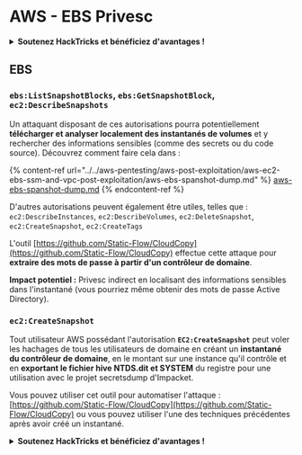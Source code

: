 # AWS - EBS Privesc

<details>

<summary><strong>Soutenez HackTricks et bénéficiez d'avantages !</strong></summary>

* Si vous souhaitez voir votre **entreprise annoncée dans HackTricks** ou si vous souhaitez accéder à la **dernière version de PEASS ou télécharger HackTricks en PDF**, consultez les [**PLANS D'ABONNEMENT**](https://github.com/sponsors/carlospolop) !
* Obtenez le [**swag officiel PEASS & HackTricks**](https://peass.creator-spring.com)
* Découvrez [**The PEASS Family**](https://opensea.io/collection/the-peass-family), notre collection d'[**NFTs**](https://opensea.io/collection/the-peass-family) exclusifs
* **Rejoignez** 💬 **le groupe Discord** ou le **groupe Telegram** ou **suivez-moi** sur **Twitter** 🐦 [**@carlospolopm**](https://twitter.com/carlospolopm)**.**
* **Partagez vos astuces de piratage en soumettant des PR aux** [**HackTricks**](https://github.com/carlospolop/hacktricks) **et** [**HackTricks Cloud**](https://github.com/carlospolop/hacktricks-cloud) **github repos.**

</details>

## EBS

### `ebs:ListSnapshotBlocks`, `ebs:GetSnapshotBlock`, `ec2:DescribeSnapshots`

Un attaquant disposant de ces autorisations pourra potentiellement **télécharger et analyser localement des instantanés de volumes** et y rechercher des informations sensibles (comme des secrets ou du code source). Découvrez comment faire cela dans :

{% content-ref url="../../aws-pentesting/aws-post-exploitation/aws-ec2-ebs-ssm-and-vpc-post-exploitation/aws-ebs-spanshot-dump.md" %}
[aws-ebs-spanshot-dump.md](../../aws-pentesting/aws-post-exploitation/aws-ec2-ebs-ssm-and-vpc-post-exploitation/aws-ebs-spanshot-dump.md)
{% endcontent-ref %}

D'autres autorisations peuvent également être utiles, telles que : `ec2:DescribeInstances`, `ec2:DescribeVolumes`, `ec2:DeleteSnapshot`, `ec2:CreateSnapshot`, `ec2:CreateTags`

L'outil [https://github.com/Static-Flow/CloudCopy](https://github.com/Static-Flow/CloudCopy) effectue cette attaque pour **extraire des mots de passe à partir d'un contrôleur de domaine**.

**Impact potentiel :** Privesc indirect en localisant des informations sensibles dans l'instantané (vous pourriez même obtenir des mots de passe Active Directory).

### **`ec2:CreateSnapshot`**

Tout utilisateur AWS possédant l'autorisation **`EC2:CreateSnapshot`** peut voler les hachages de tous les utilisateurs de domaine en créant un **instantané du contrôleur de domaine**, en le montant sur une instance qu'il contrôle et en **exportant le fichier hive NTDS.dit et SYSTEM** du registre pour une utilisation avec le projet secretsdump d'Impacket.

Vous pouvez utiliser cet outil pour automatiser l'attaque : [https://github.com/Static-Flow/CloudCopy](https://github.com/Static-Flow/CloudCopy) ou vous pouvez utiliser l'une des techniques précédentes après avoir créé un instantané.

<details>

<summary><strong>Soutenez HackTricks et bénéficiez d'avantages !</strong></summary>

* Si vous souhaitez voir votre **entreprise annoncée dans HackTricks** ou si vous souhaitez accéder à la **dernière version de PEASS ou télécharger HackTricks en PDF**, consultez les [**PLANS D'ABONNEMENT**](https://github.com/sponsors/carlospolop) !
* Obtenez le [**swag officiel PEASS & HackTricks**](https://peass.creator-spring.com)
* Découvrez [**The PEASS Family**](https://opensea.io/collection/the-peass-family), notre collection d'[**NFTs**](https://opensea.io/collection/the-peass-family) exclusifs
* **Rejoignez** 💬 **le groupe Discord** ou le **groupe Telegram** ou **suivez-moi** sur **Twitter** 🐦 [**@carlospolopm**](https://twitter.com/carlospolopm)**.**
* **Partagez vos astuces de piratage en soumettant des PR aux** [**HackTricks**](https://github.com/carlospolop/hacktricks) **et** [**HackTricks Cloud**](https://github.com/carlospolop/hacktricks-cloud) **github repos.**

</details>
